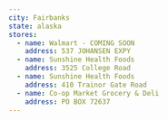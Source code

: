 ```yaml
---
city: Fairbanks
state: alaska
stores:
  - name: Walmart - COMING SOON
    address: 537 JOHANSEN EXPY
  - name: Sunshine Health Foods
    address: 3525 College Road
  - name: Sunshine Health Foods
    address: 410 Trainor Gate Road
  - name: Co-op Market Grocery & Deli
    address: PO BOX 72637
---
```

